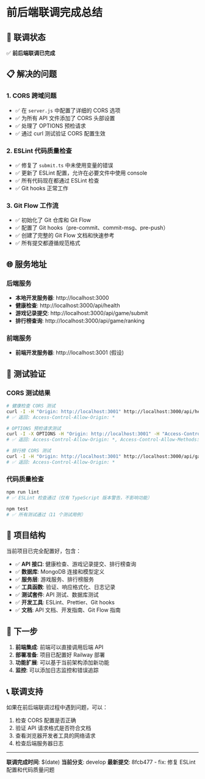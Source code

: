 # 前后端联调完成总结

## 🎉 联调状态
✅ **前后端联调已完成**

## 📋 解决的问题

### 1. CORS 跨域问题
- ✅ 在 `server.js` 中配置了详细的 CORS 选项
- ✅ 为所有 API 文件添加了 CORS 头部设置
- ✅ 处理了 OPTIONS 预检请求
- ✅ 通过 curl 测试验证 CORS 配置生效

### 2. ESLint 代码质量检查
- ✅ 修复了 `submit.ts` 中未使用变量的错误
- ✅ 更新了 ESLint 配置，允许在必要文件中使用 console
- ✅ 所有代码现在都通过 ESLint 检查
- ✅ Git hooks 正常工作

### 3. Git Flow 工作流
- ✅ 初始化了 Git 仓库和 Git Flow
- ✅ 配置了 Git hooks（pre-commit、commit-msg、pre-push）
- ✅ 创建了完整的 Git Flow 文档和快速参考
- ✅ 所有提交都遵循规范格式

## 🌐 服务地址

### 后端服务
- **本地开发服务器**: http://localhost:3000
- **健康检查**: http://localhost:3000/api/health
- **游戏记录提交**: http://localhost:3000/api/game/submit
- **排行榜查询**: http://localhost:3000/api/game/ranking

### 前端服务
- **前端开发服务器**: http://localhost:3001 (假设)

## 🧪 测试验证

### CORS 测试结果
```bash
# 健康检查 CORS 测试
curl -I -H "Origin: http://localhost:3001" http://localhost:3000/api/health
# ✅ 返回: Access-Control-Allow-Origin: *

# OPTIONS 预检请求测试
curl -I -X OPTIONS -H "Origin: http://localhost:3001" -H "Access-Control-Request-Method: GET" http://localhost:3000/api/health
# ✅ 返回: Access-Control-Allow-Origin: *, Access-Control-Allow-Methods: GET,HEAD,PUT,PATCH,POST,DELETE

# 排行榜 CORS 测试
curl -I -H "Origin: http://localhost:3001" http://localhost:3000/api/game/ranking?type=all
# ✅ 返回: Access-Control-Allow-Origin: *
```

### 代码质量检查
```bash
npm run lint
# ✅ ESLint 检查通过（仅有 TypeScript 版本警告，不影响功能）

npm test
# ✅ 所有测试通过（11 个测试用例）
```

## 📁 项目结构

当前项目已完全配置好，包含：

- ✅ **API 接口**: 健康检查、游戏记录提交、排行榜查询
- ✅ **数据库**: MongoDB 连接和模型定义
- ✅ **服务层**: 游戏服务、排行榜服务
- ✅ **工具函数**: 验证、响应格式化、日志记录
- ✅ **测试套件**: API 测试、数据库测试
- ✅ **开发工具**: ESLint、Prettier、Git hooks
- ✅ **文档**: API 文档、开发指南、Git Flow 指南

## 🚀 下一步

1. **前端集成**: 前端可以直接调用后端 API
2. **部署准备**: 项目已配置好 Railway 部署
3. **功能扩展**: 可以基于当前架构添加新功能
4. **监控**: 可以添加日志监控和错误追踪

## 📞 联调支持

如果在前后端联调过程中遇到问题，可以：

1. 检查 CORS 配置是否正确
2. 验证 API 请求格式是否符合文档
3. 查看浏览器开发者工具的网络请求
4. 检查后端服务器日志

---

**联调完成时间**: $(date)
**当前分支**: develop
**最新提交**: 8fcb477 - fix: 修复 ESLint 配置和代码质量问题
